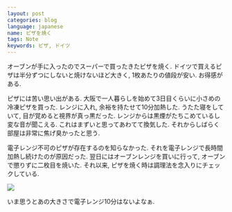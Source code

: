 ```yaml
---
layout: post
categories: blog
language: japanese
name: ピザを焼く
tags: Note
keywords: ピザ, ドイツ
---
```


オーブンが手に入ったのでスーパーで買ったきたピザを焼く. ドイツで買えるピザは半分ずつにしないと焼けないほど大きく, 1枚あたりの値段が安い. お得感がある.

ピザには苦い思い出がある. 大阪で一人暮らしを始めて3日目くらいに小さめの冷凍ピザを買った. レンジに入れ, 余裕を持たせて10分加熱した. うたた寝をしていて, 目が覚めると視界が真っ黒だった. レンジからは黒煙がたちこめているし変な音が聞こえる. これはまずいと思ってあわてて換気した. それからしばらく部屋は非常に焦げ臭かったと思う.

電子レンジ不可のピザが存在するのを知らなかった. それを電子レンジで長時間加熱し続けたのが原因だった. 翌日にはオーブンレンジを買いに行って, オーブンで懲りずに二枚目を焼いた. それ以来, ピザを焼く時は調理法を念入りにチェックしている.

<img src="https://www.dropbox.com/s/ebge1oly3em71zc/2013-10-09%2018.24.40-3.jpg?dl=1" class="image-on-frame image-fade">

いま思うとあの大きさで電子レンジ10分はないよなぁ.
